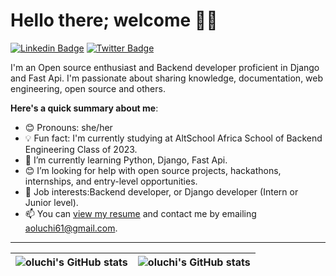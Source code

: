 # Hello there; welcome 👋🏾
 [![Linkedin Badge](https://img.shields.io/badge/-Amadioluchi-blue?style=for-the-badge&logo=Linkedin&logoColor=white&link=https://www.linkedin.com/in/Amadioluchi)]() [![Twitter Badge](https://img.shields.io/badge/-@Oly-Babyy-1ca0f1?style=for-the-badge&logo=twitter&logoColor=white&link=https://twitter.com/Oly-Babyy)]()

I'm an Open source enthusiast and Backend developer proficient in Django and Fast Api. I'm passionate about sharing knowledge, documentation, web engineering, open source and others.

**Here's a quick summary about me**:

- 😊 Pronouns: she/her
- 💡 Fun fact: I'm currently studying at AltSchool Africa School of Backend Engineering Class of 2023.
- 🌱 I’m currently learning Python, Django, Fast Api.
- 😊 I’m looking for help with open source projects, hackathons, internships, and entry-level opportunities.
- 💼 Job interests:Backend developer, or Django developer (Intern or Junior level).
- 📫 You can [view my resume]() and contact me by emailing aoluchi61@gmail.com.

---

| <img align="center" src="" alt="oluchi's GitHub stats" /> | <img align="center" src="https://github-readme-stats.vercel.app/api/top-langs/?username=bolajiayodeji&langs_count=8&layout=compact&hide_border=true" alt="oluchi's GitHub stats" /> |
| ------------- | ------------- |
